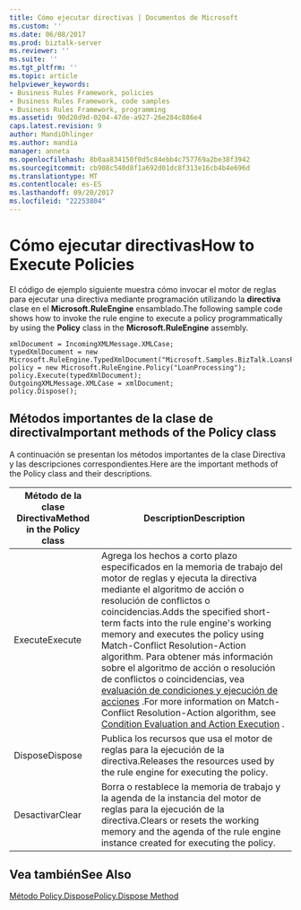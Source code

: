 ```yaml
---
title: Cómo ejecutar directivas | Documentos de Microsoft
ms.custom: ''
ms.date: 06/08/2017
ms.prod: biztalk-server
ms.reviewer: ''
ms.suite: ''
ms.tgt_pltfrm: ''
ms.topic: article
helpviewer_keywords:
- Business Rules Framework, policies
- Business Rules Framework, code samples
- Business Rules Framework, programming
ms.assetid: 90d28d9d-0204-47de-a927-26e284c886e4
caps.latest.revision: 9
author: MandiOhlinger
ms.author: mandia
manager: anneta
ms.openlocfilehash: 8b0aa834150f0d5c84ebb4c757769a2be38f3942
ms.sourcegitcommit: cb908c540d8f1a692d01dc8f313e16cb4b4e696d
ms.translationtype: MT
ms.contentlocale: es-ES
ms.lasthandoff: 09/20/2017
ms.locfileid: "22253804"
---
```

# <a name="how-to-execute-policies"></a><span data-ttu-id="b80c7-102">Cómo ejecutar directivas</span><span class="sxs-lookup"><span data-stu-id="b80c7-102">How to Execute Policies</span></span>
<span data-ttu-id="b80c7-103">El código de ejemplo siguiente muestra cómo invocar el motor de reglas para ejecutar una directiva mediante programación utilizando la **directiva** clase en el **Microsoft.RuleEngine** ensamblado.</span><span class="sxs-lookup"><span data-stu-id="b80c7-103">The following sample code shows how to invoke the rule engine to execute a policy programmatically by using the **Policy** class in the **Microsoft.RuleEngine** assembly.</span></span>  
  
```  
xmlDocument = IncomingXMLMessage.XMLCase;  
typedXmlDocument = new Microsoft.RuleEngine.TypedXmlDocument("Microsoft.Samples.BizTalk.LoansProcessor.Case",xmlDocument);  
policy = new Microsoft.RuleEngine.Policy("LoanProcessing");  
policy.Execute(typedXmlDocument);  
OutgoingXMLMessage.XMLCase = xmlDocument;  
policy.Dispose();  
```  
  
## <a name="important-methods-of-the-policy-class"></a><span data-ttu-id="b80c7-104">Métodos importantes de la clase de directiva</span><span class="sxs-lookup"><span data-stu-id="b80c7-104">Important methods of the Policy class</span></span>  
 <span data-ttu-id="b80c7-105">A continuación se presentan los métodos importantes de la clase Directiva y las descripciones correspondientes.</span><span class="sxs-lookup"><span data-stu-id="b80c7-105">Here are the important methods of the Policy class and their descriptions.</span></span>  
  
|<span data-ttu-id="b80c7-106">Método de la clase Directiva</span><span class="sxs-lookup"><span data-stu-id="b80c7-106">Method in the Policy class</span></span>|<span data-ttu-id="b80c7-107">Description</span><span class="sxs-lookup"><span data-stu-id="b80c7-107">Description</span></span>|  
|--------------------------------|-----------------|  
|<span data-ttu-id="b80c7-108">Execute</span><span class="sxs-lookup"><span data-stu-id="b80c7-108">Execute</span></span>|<span data-ttu-id="b80c7-109">Agrega los hechos a corto plazo especificados en la memoria de trabajo del motor de reglas y ejecuta la directiva mediante el algoritmo de acción o resolución de conflictos o coincidencias.</span><span class="sxs-lookup"><span data-stu-id="b80c7-109">Adds the specified short-term facts into the rule engine's working memory and executes the policy using Match-Conflict Resolution-Action algorithm.</span></span> <span data-ttu-id="b80c7-110">Para obtener más información sobre el algoritmo de acción o resolución de conflictos o coincidencias, vea [evaluación de condiciones y ejecución de acciones](../core/condition-evaluation-and-action-execution.md) .</span><span class="sxs-lookup"><span data-stu-id="b80c7-110">For more information on Match-Conflict Resolution-Action algorithm, see [Condition Evaluation and Action Execution](../core/condition-evaluation-and-action-execution.md) .</span></span>|  
|<span data-ttu-id="b80c7-111">Dispose</span><span class="sxs-lookup"><span data-stu-id="b80c7-111">Dispose</span></span>|<span data-ttu-id="b80c7-112">Publica los recursos que usa el motor de reglas para la ejecución de la directiva.</span><span class="sxs-lookup"><span data-stu-id="b80c7-112">Releases the resources used by the rule engine for executing the policy.</span></span>|  
|<span data-ttu-id="b80c7-113">Desactivar</span><span class="sxs-lookup"><span data-stu-id="b80c7-113">Clear</span></span>|<span data-ttu-id="b80c7-114">Borra o restablece la memoria de trabajo y la agenda de la instancia del motor de reglas para la ejecución de la directiva.</span><span class="sxs-lookup"><span data-stu-id="b80c7-114">Clears or resets the working memory and the agenda of the rule engine instance created for executing the policy.</span></span>|  
  
## <a name="see-also"></a><span data-ttu-id="b80c7-115">Vea también</span><span class="sxs-lookup"><span data-stu-id="b80c7-115">See Also</span></span>  
 [<span data-ttu-id="b80c7-116">Método Policy.Dispose</span><span class="sxs-lookup"><span data-stu-id="b80c7-116">Policy.Dispose Method</span></span>](../core/policy-dispose-method.md)